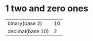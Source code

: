 1 two and zero ones
===================

<table><tbody><tr class="odd"><td>binary(base 2)</td><td>10</td></tr><tr class="even"><td>decimal(base 10)</td><td>2</td></tr></tbody></table>

